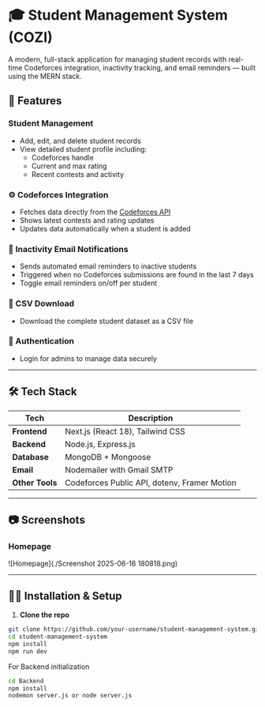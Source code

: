 # 🎓 Student Management System (COZI)

A modern, full-stack application for managing student records with real-time Codeforces integration, inactivity tracking, and email reminders — built using the MERN stack.

## 📌 Features

###  Student Management
- Add, edit, and delete student records
- View detailed student profile including:
  - Codeforces handle
  - Current and max rating
  - Recent contests and activity

### ⚙️ Codeforces Integration
- Fetches data directly from the [Codeforces API](https://codeforces.com/api/)
- Shows latest contests and rating updates
- Updates data automatically when a student is added

### 📧 Inactivity Email Notifications
- Sends automated email reminders to inactive students
- Triggered when no Codeforces submissions are found in the last 7 days
- Toggle email reminders on/off per student

### 📂 CSV Download
- Download the complete student dataset as a CSV file

### 🔐 Authentication 
- Login for admins to manage data securely

---

## 🛠️ Tech Stack

| Tech | Description |
|------|-------------|
| **Frontend** | Next.js (React 18), Tailwind CSS |
| **Backend** | Node.js, Express.js |
| **Database** | MongoDB + Mongoose |
| **Email** | Nodemailer with Gmail SMTP |
| **Other Tools** | Codeforces Public API, dotenv, Framer Motion |

---

## 📷 Screenshots

### Homepage
![Homepage](./Screenshot 2025-06-16 180818.png)


---

## 🧑‍💻 Installation & Setup

1. **Clone the repo**
```bash
git clone https://github.com/your-username/student-management-system.git
cd student-management-system
npm install 
npm run dev
```
For Backend initialization
```bash
cd Backend
npm install
nodemon server.js or node server.js
```



